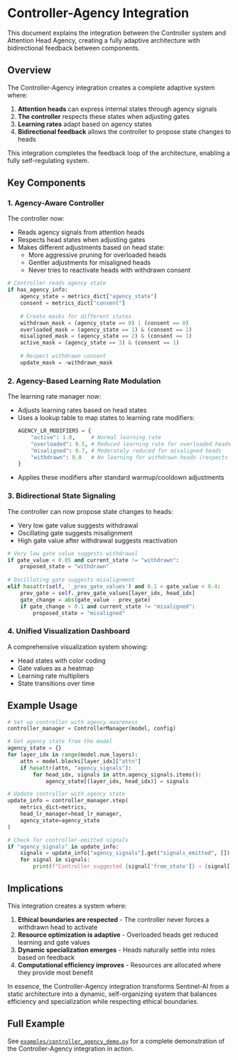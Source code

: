 # Controller-Agency Integration

This document explains the integration between the Controller system and Attention Head Agency, creating a fully adaptive architecture with bidirectional feedback between components.

## Overview

The Controller-Agency integration creates a complete adaptive system where:

1. **Attention heads** can express internal states through agency signals
2. **The controller** respects these states when adjusting gates
3. **Learning rates** adapt based on agency states
4. **Bidirectional feedback** allows the controller to propose state changes to heads

This integration completes the feedback loop of the architecture, enabling a fully self-regulating system.

## Key Components

### 1. Agency-Aware Controller

The controller now:
- Reads agency signals from attention heads
- Respects head states when adjusting gates
- Makes different adjustments based on head state:
  - More aggressive pruning for overloaded heads
  - Gentler adjustments for misaligned heads
  - Never tries to reactivate heads with withdrawn consent

```python
# Controller reads agency state
if has_agency_info:
    agency_state = metrics_dict["agency_state"]
    consent = metrics_dict["consent"]
    
    # Create masks for different states
    withdrawn_mask = (agency_state == 0) | (consent == 0)
    overloaded_mask = (agency_state == 1) & (consent == 1)
    misaligned_mask = (agency_state == 2) & (consent == 1)
    active_mask = (agency_state == 3) & (consent == 1)
    
    # Respect withdrawn consent
    update_mask = ~withdrawn_mask
```

### 2. Agency-Based Learning Rate Modulation

The learning rate manager now:
- Adjusts learning rates based on head states
- Uses a lookup table to map states to learning rate modifiers:
  ```python
  AGENCY_LR_MODIFIERS = {
      "active": 1.0,     # Normal learning rate
      "overloaded": 0.5, # Reduced learning rate for overloaded heads
      "misaligned": 0.7, # Moderately reduced for misaligned heads
      "withdrawn": 0.0   # No learning for withdrawn heads (respects consent)
  }
  ```
- Applies these modifiers after standard warmup/cooldown adjustments

### 3. Bidirectional State Signaling

The controller can now propose state changes to heads:
- Very low gate value suggests withdrawal
- Oscillating gate suggests misalignment
- High gate value after withdrawal suggests reactivation

```python
# Very low gate value suggests withdrawal
if gate_value < 0.05 and current_state != "withdrawn":
    proposed_state = "withdrawn"
    
# Oscillating gate suggests misalignment
elif hasattr(self, '_prev_gate_values') and 0.1 < gate_value < 0.4:
    prev_gate = self._prev_gate_values[layer_idx, head_idx]
    gate_change = abs(gate_value - prev_gate)
    if gate_change > 0.1 and current_state != "misaligned":
        proposed_state = "misaligned"
```

### 4. Unified Visualization Dashboard

A comprehensive visualization system showing:
- Head states with color coding
- Gate values as a heatmap
- Learning rate multipliers
- State transitions over time

## Example Usage

```python
# Set up controller with agency awareness
controller_manager = ControllerManager(model, config)

# Get agency state from the model
agency_state = {}
for layer_idx in range(model.num_layers):
    attn = model.blocks[layer_idx]["attn"]
    if hasattr(attn, "agency_signals"):
        for head_idx, signals in attn.agency_signals.items():
            agency_state[(layer_idx, head_idx)] = signals

# Update controller with agency state
update_info = controller_manager.step(
    metrics_dict=metrics,
    head_lr_manager=head_lr_manager,
    agency_state=agency_state
)

# Check for controller-emitted signals
if "agency_signals" in update_info:
    signals = update_info["agency_signals"].get("signals_emitted", [])
    for signal in signals:
        print(f"Controller suggested {signal['from_state']} → {signal['to_state']} for head {signal['head']}")
```

## Implications

This integration creates a system where:

1. **Ethical boundaries are respected** - The controller never forces a withdrawn head to activate
2. **Resource optimization is adaptive** - Overloaded heads get reduced learning and gate values
3. **Dynamic specialization emerges** - Heads naturally settle into roles based on feedback
4. **Computational efficiency improves** - Resources are allocated where they provide most benefit

In essence, the Controller-Agency integration transforms Sentinel-AI from a static architecture into a dynamic, self-organizing system that balances efficiency and specialization while respecting ethical boundaries.

## Full Example

See [`examples/controller_agency_demo.py`](../examples/controller_agency_demo.py) for a complete demonstration of the Controller-Agency integration in action.